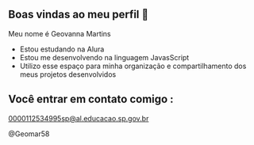 ## Boas vindas ao meu perfil 👋

Meu nome é Geovanna Martins

- Estou estudando na Alura
- Estou me desenvolvendo na linguagem JavasScript
- Utilizo esse espaço para minha organização e compartilhamento dos meus projetos desenvolvidos

 ## Você entrar em contato comigo :

 0000112534995sp@al.educacao.sp.gov.br

@Geomar58
